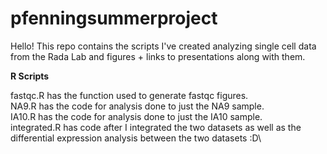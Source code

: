 # pfenningsummerproject

Hello! This repo contains the scripts I've created analyzing single cell data from the Rada Lab and figures + links to presentations along with them.

**R Scripts**

fastqc.R has the function used to generate fastqc figures. \
NA9.R has the code for analysis done to just the NA9 sample. \
IA10.R has the code for analysis done to just the IA10 sample.\
integrated.R has code after I integrated the two datasets as well as the differential expression analysis between the two datasets :D\


